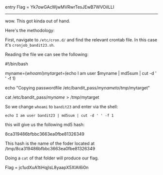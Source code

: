 entry Flag = Yk7owGAcWjwMVRwrTesJEwB7WVOiILLI


* * * *  *

wow. This got kinda out of hand. 

Here's the methodology: 

First, navigate to `/etc/cron.d/` and find the relevant crontab file. In this case it's `cronjob_bandit23.sh`. 

Reading the file we can see the following: 

#!/bin/bash

myname=$(whoami)
mytarget=$(echo I am user $myname | md5sum | cut -d ' ' -f 1)

echo "Copying passwordfile /etc/bandit_pass/$myname to /tmp/$mytarget"

cat /etc/bandit_pass/$myname > /tmp/$mytarget


So we change `whoami` to `bandit23` and enter via the shell: 

`echo I am user bandit23 | md5sum | cut -d ' ' -f 1` 

this will give us the following md5 hash: 

8ca319486bfbbc3663ea0fbe81326349

This hash is the name of the foder located at /tmp/8ca319486bfbbc3663ea0fbe81326349

Doing a `cat` of that folder will produce our flag. 

Flag = jc1udXuA1tiHqjIsL8yaapX5XIAI6i0n
